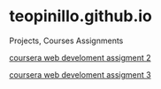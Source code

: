 # teopinillo.github.io
Projects, Courses Assignments

[coursera web develoment assigment 2](https://teopinillo.github.io/coursera_web-dev/)

[coursera web develoment assigment 3](https://teopinillo.github.io/coursera_web-dev/module3-solution/)
